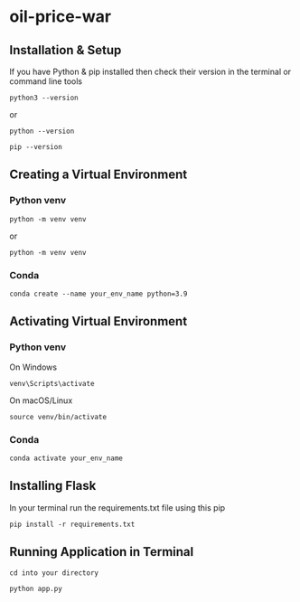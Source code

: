 # oil-price-war

## Installation & Setup

If you have Python & pip installed then check their version in the terminal or command line tools

```
python3 --version
```
or 
```
python --version
```

```
pip --version
```

## Creating a Virtual Environment 
### Python venv

```
python -m venv venv
```
or
```
python -m venv venv
```

### Conda

```
conda create --name your_env_name python=3.9
```

## Activating Virtual Environment 
### Python venv

On Windows
```
venv\Scripts\activate
```
On macOS/Linux
```
source venv/bin/activate
```

### Conda

```
conda activate your_env_name
```




## Installing Flask

In your terminal run the requirements.txt file using this pip

```
pip install -r requirements.txt
```


## Running Application in Terminal

```
cd into your directory
```

```
python app.py
```